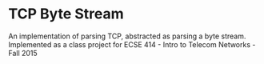# TCP Byte Stream
An implementation of parsing TCP, abstracted as parsing a byte stream. Implemented as a class project for ECSE 414 - Intro to Telecom Networks - Fall 2015
